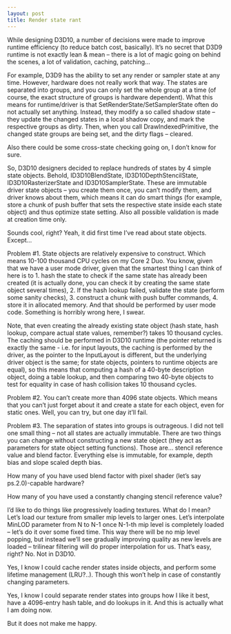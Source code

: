 ```yaml
---
layout: post
title: Render state rant
---
```


While designing D3D10, a number of decisions were made to improve runtime efficiency (to reduce batch cost, basically). It’s no secret that D3D9 runtime is not exactly lean & mean – there is a lot of magic going on behind the scenes, a lot of validation, caching, patching…

For example, D3D9 has the ability to set any render or sampler state at any time. However, hardware does not really work that way. The states are separated into groups, and you can only set the whole group at a time (of course, the exact structure of groups is hardware dependent). What this means for runtime/driver is that SetRenderState/SetSamplerState often do not actually set anything. Instead, they modify a so called shadow state – they update the changed states in a local shadow copy, and mark the respective groups as dirty. Then, when you call DrawIndexedPrimitive, the changed state groups are being set, and the dirty flags – cleared.

Also there could be some cross-state checking going on, I don’t know for sure.

So, D3D10 designers decided to replace hundreds of states by 4 simple state objects. Behold, ID3D10BlendState, ID3D10DepthStencilState, ID3D10RasterizerState and ID3D10SamplerState. These are immutable driver state objects – you create them once, you can’t modify them, and driver knows about them, which means it can do smart things (for example, store a chunk of push buffer that sets the respective state inside each state object) and thus optimize state setting. Also all possible validation is made at creation time only.

Sounds cool, right? Yeah, it did first time I’ve read about state objects. Except…

Problem #1. State objects are relatively expensive to construct. Which means 10-100 thousand CPU cycles on my Core 2 Duo. You know, given that we have a user mode driver, given that the smartest thing I can think of here is to 1. hash the state to check if the same state has already been created (it is actually done, you can check it by creating the same state object several times), 2. If the hash lookup failed, validate the state (perform some sanity checks), 3. construct a chunk with push buffer commands, 4. store it in allocated memory. And that should be performed by user mode code. Something is horribly wrong here, I swear.

Note, that even creating the already existing state object (hash state, hash lookup, compare actual state values, remember?) takes 10 thousand cycles. The caching should be performed in D3D10 runtime (the pointer returned is exactly the same - i.e. for input layouts, the caching is performed by the driver, as the pointer to the InputLayout is different, but the underlying driver object is the same; for state objects, pointers to runtime objects are equal), so this means that computing a hash of a 40-byte description object, doing a table lookup, and then comparing two 40-byte objects to test for equality in case of hash collision takes 10 thousand cycles.

Problem #2. You can’t create more than 4096 state objects. Which means that you can’t just forget about it and create a state for each object, even for static ones. Well, you can try, but one day it’ll fail.

Problem #3. The separation of states into groups is outrageous. I did not tell one small thing – not all states are actually immutable. There are two things you can change without constructing a new state object (they act as parameters for state object setting functions). Those are… stencil reference value and blend factor. Everything else is immutable, for example, depth bias and slope scaled depth bias.

How many of you have used blend factor with pixel shader (let’s say ps.2.0)-capable hardware?

How many of you have used a constantly changing stencil reference value?

I’d like to do things like progressively loading textures. What do I mean? Let’s load our texture from smaller mip levels to larger ones. Let’s interpolate MinLOD parameter from N to N-1 once N-1-th mip level is completely loaded – let’s do it over some fixed time. This way there will be no mip level popping, but instead we’ll see gradually improving quality as new levels are loaded – trilinear filtering will do proper interpolation for us. That’s easy, right? No. Not in D3D10.

Yes, I know I could cache render states inside objects, and perform some lifetime management (LRU?..). Though this won’t help in case of constantly changing parameters.

Yes, I know I could separate render states into groups how I like it best, have a 4096-entry hash table, and do lookups in it. And this is actually what I am doing now.

But it does not make me happy.
